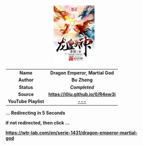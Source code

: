 
<meta charset="UTF-8">
<meta name="viewport" content="width=device-width, initial-scale=1.0">
<meta http-equiv="refresh" content="5;url=https://wtr-lab.com/en/serie-1431/dragon-emperor-martial-god">

<div style='margin: auto; width: 85%; padding: 10px;'>

<img src="../.image/demg.jpg" style='display: block; margin: auto; width: 30%;'>

| | |
| :---: | :---: |
| **Name** | **Dragon Emperor, Martial God** |
| **Author** | **Bu Zheng** |
| **Status** | ***Completed*** |
| **Source** | **https://i0iu.github.io/0/R4ew3i** |
| **YouTube Playlist** | [**---**](https://www.youtube.com/playlist?list=---) |

**... Redirecting in 5 Seconds**

**if not redirected, then click ...**

**https://wtr-lab.com/en/serie-1431/dragon-emperor-martial-god**

</div>
